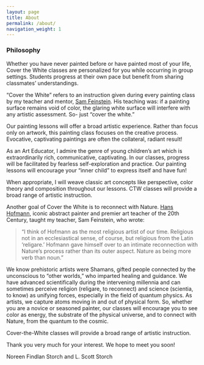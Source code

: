 ```yaml
---
layout: page
title: About
permalink: /about/
navigation_weight: 1
---
```


### Philosophy

Whether you have never painted before or have painted most of your life, Cover the White classes are personalized for you while occurring in group settings. Students progress at their own pace but benefit from sharing classmates’ understandings.

“Cover the White” refers to an instruction given during every painting class by my teacher and mentor, [Sam Feinstein](https://samfeinstein.com). His teaching was: if a painting surface remains void of color, the glaring white surface will interfere with any artistic assessment. So- just “cover the white.”

Our painting lessons will offer a broad artistic experience. Rather than focus only on artwork, this painting class focuses on the creative process. Evocative, captivating paintings are often the collateral, radiant result!

As an Art Educator, I admire the genre of young children’s art which is extraordinarily rich, communicative, captivating. In our classes, progress will be facilitated by fearless self-exploration and practice. Our painting lessons will encourage your “inner child” to express itself and have fun!

When appropriate, I will weave classic art concepts like perspective, color theory and composition throughout our lessons. CTW classes will provide a broad range of artistic instruction.

Another goal of Cover the White is to reconnect with Nature. [Hans Hofmann](https://www.hanshofmann.org/), iconic abstract painter and premier art teacher of the 20th Century, taught my teacher, Sam Feinstein, who wrote:

>“I think of Hofmann as the most religious artist of our time. Religious not in an ecclesiastical sense, of course, but religious from the Latin ‘religare.’ Hofmann gave himself over to an intimate reconnection with Nature’s process rather than its outer aspect. Nature as being more verb than noun.”

We know prehistoric artists were Shamans, gifted people connected by the unconscious to “other worlds,” who imparted healing and guidance. We have advanced scientifically during the intervening millennia and can sometimes perceive religion (religare, to reconnect) and science (scientia, to know) as unifying forces, especially in the field of quantum physics. As artists, we capture atoms moving in and out of physical form. So, whether you are a novice or seasoned painter, our classes will encourage you to see color as energy, the substrate of the physical universe, and to connect with Nature, from the quantum to the cosmic.

Cover-the-White classes will provide a broad range of artistic instruction.

Thank you very much for your interest. We hope to meet you soon!

Noreen Findlan Storch and L. Scott Storch
